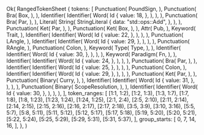 Ok(
    RangedTokenSheet {
        tokens: [
            Punctuation(
                PoundSign,
            ),
            Punctuation(
                Bra(
                    Box,
                ),
            ),
            Identifier(
                Identifier(
                    Word(
                        Id {
                            value: 18,
                        },
                    ),
                ),
            ),
            Punctuation(
                Bra(
                    Par,
                ),
            ),
            Literal(
                String(
                    StringLiteral {
                        data: "std::ops::Add",
                    },
                ),
            ),
            Punctuation(
                Ket(
                    Par,
                ),
            ),
            Punctuation(
                Ket(
                    Box,
                ),
            ),
            Attr(
                Pub,
            ),
            Keyword(
                Trait,
            ),
            Identifier(
                Identifier(
                    Word(
                        Id {
                            value: 22,
                        },
                    ),
                ),
            ),
            Punctuation(
                LAngle,
            ),
            Identifier(
                Identifier(
                    Word(
                        Id {
                            value: 29,
                        },
                    ),
                ),
            ),
            Punctuation(
                RAngle,
            ),
            Punctuation(
                Colon,
            ),
            Keyword(
                Type(
                    Type,
                ),
            ),
            Identifier(
                Identifier(
                    Word(
                        Id {
                            value: 30,
                        },
                    ),
                ),
            ),
            Keyword(
                Paradigm(
                    Fn,
                ),
            ),
            Identifier(
                Identifier(
                    Word(
                        Id {
                            value: 24,
                        },
                    ),
                ),
            ),
            Punctuation(
                Bra(
                    Par,
                ),
            ),
            Identifier(
                Identifier(
                    Word(
                        Id {
                            value: 25,
                        },
                    ),
                ),
            ),
            Punctuation(
                Colon,
            ),
            Identifier(
                Identifier(
                    Word(
                        Id {
                            value: 29,
                        },
                    ),
                ),
            ),
            Punctuation(
                Ket(
                    Par,
                ),
            ),
            Punctuation(
                Binary(
                    Curry,
                ),
            ),
            Identifier(
                Identifier(
                    Word(
                        Id {
                            value: 31,
                        },
                    ),
                ),
            ),
            Punctuation(
                Binary(
                    ScopeResolution,
                ),
            ),
            Identifier(
                Identifier(
                    Word(
                        Id {
                            value: 30,
                        },
                    ),
                ),
            ),
        ],
        token_ranges: [
            [1:1, 1:2),
            [1:2, 1:3),
            [1:3, 1:7),
            [1:7, 1:8),
            [1:8, 1:23),
            [1:23, 1:24),
            [1:24, 1:25),
            [2:1, 2:4),
            [2:5, 2:10),
            [2:11, 2:14),
            [2:14, 2:15),
            [2:15, 2:16),
            [2:16, 2:17),
            [2:17, 2:18),
            [3:5, 3:9),
            [3:10, 3:16),
            [5:5, 5:7),
            [5:8, 5:11),
            [5:11, 5:12),
            [5:12, 5:17),
            [5:17, 5:18),
            [5:19, 5:20),
            [5:20, 5:21),
            [5:22, 5:24),
            [5:25, 5:29),
            [5:29, 5:31),
            [5:31, 5:37),
        ],
        group_starts: [
            0,
            7,
            14,
            16,
        ],
    },
)